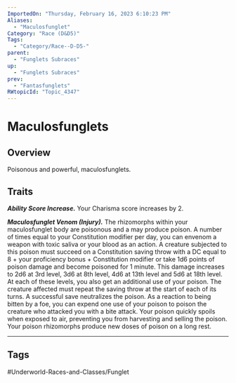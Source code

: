 ```yaml
---
ImportedOn: "Thursday, February 16, 2023 6:10:23 PM"
Aliases:
  - "Maculosfunglet"
Category: "Race (D&D5)"
Tags:
  - "Category/Race--D-D5-"
parent:
  - "Funglets Subraces"
up:
  - "Funglets Subraces"
prev:
  - "Fantasfunglets"
RWtopicId: "Topic_4347"
---
```

# Maculosfunglets
## Overview
Poisonous and powerful, maculosfunglets.

## Traits
***Ability Score Increase.*** Your Charisma score increases by 2.

***Maculosfunglet Venom (Injury).*** The rhizomorphs within your maculosfunglet body are poisonous and a may produce poison. A number of times equal to your Constitution modifier per day, you can envenom a weapon with toxic saliva or your blood as an action. A creature subjected to this poison must succeed on a Constitution saving throw with a DC equal to 8 + your proficiency bonus + Constitution modifier or take 1d6 points of poison damage and become poisoned for 1 minute. This damage increases to 2d6 at 3rd level, 3d6 at 8th level, 4d6 at 13th level and 5d6 at 18th level. At each of these levels, you also get an additional use of your poison. The creature affected must repeat the saving throw at the start of each of its turns. A successful save neutralizes the poison. As a reaction to being bitten by a foe, you can expend one use of your poison to poison the creature who attacked you with a bite attack. Your poison quickly spoils when exposed to air, preventing you from harvesting and selling the poison. Your poison rhizomorphs produce new doses of poison on a long rest.


---
## Tags
#Underworld-Races-and-Classes/Funglet

